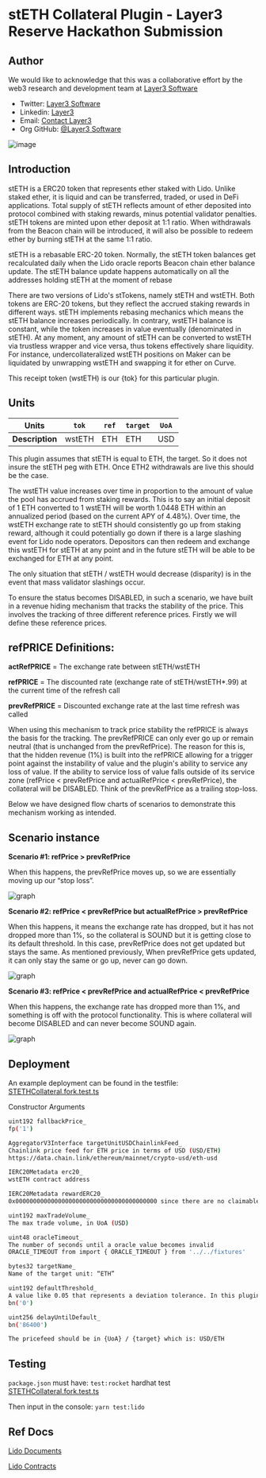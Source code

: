 # stETH Collateral Plugin - Layer3 Reserve Hackathon Submission



## Author

We would like to acknowledge that this was a collaborative effort by  the web3 research and development team at [Layer3 Software](https://www.layer3.software/) 

- Twitter: [Layer3 Software](https://twitter.com/Layer3Software)
- Linkedin: [Layer3](https://www.linkedin.com/company/layer-3/) 
- Email: [Contact Layer3](contact@layer3.software) 
- Org GitHub: [@Layer3 Software](https://github.com/Layer3-Software)

![image](https://uploads-ssl.webflow.com/6202f5f1da3682ebbebcc8b7/62b07ff9501088196d34fb01_layer3-row-light-medium-p-500.png)

## Introduction

stETH is a ERC20 token that represents ether staked with Lido. Unlike staked ether, it is liquid and can be transferred, traded, or used in DeFi applications. Total supply of stETH reflects amount of ether deposited into protocol combined with staking rewards, minus potential validator penalties. stETH tokens are minted upon ether deposit at 1:1 ratio. When withdrawals from the Beacon chain will be introduced, it will also be possible to redeem ether by burning stETH at the same 1:1 ratio.

stETH is a rebasable ERC-20 token. Normally, the stETH token balances get recalculated daily when the Lido oracle reports Beacon chain ether balance update. The stETH balance update happens automatically on all the addresses holding stETH at the moment of rebase

There are two versions of Lido's stTokens, namely stETH and wstETH. Both tokens are ERC-20 tokens, but they reflect the accrued staking rewards in different ways. stETH implements rebasing mechanics which means the stETH balance increases periodically. In contrary, wstETH balance is constant, while the token increases in value eventually (denominated in stETH). At any moment, any amount of stETH can be converted to wstETH via trustless wrapper and vice versa, thus tokens effectively share liquidity. For instance, undercollateralized wstETH positions on Maker can be liquidated by unwrapping wstETH and swapping it for ether on Curve.

This receipt token (wstETH) is our {tok} for this particular plugin. 

## Units
| **Units**       | `tok`      | `ref`                                                   | `target` | `UoA` |
|-----------------|------------|---------------------------------------------------------|----------|-------|
| **Description** | wstETH | ETH  | ETH | USD   |


This plugin assumes that stETH is equal to ETH, the target. So it does not insure the stETH peg with ETH. Once ETH2 withdrawals are live this should be the case. 

The wstETH value increases over time in proportion to the amount of value the pool has accrued from staking rewards. This is to say an initial deposit of 1 ETH converted to 1 wstETH will be worth 1.0448 ETH within an annualized period (based on the current APY of 4.48%). Over time, the wstETH exchange rate to stETH should consistently go up from staking reward, although it could potentially go down if there is a large slashing event for Lido node operators. Depositors can then redeem and exchange this wstETH for stETH at any point and in the future stETH will be able to be exchanged for ETH at any point.

The only situation that stETH / wstETH would decrease (disparity) is in the event that mass validator slashings occur. 


To ensure the status becomes DISABLED, in such a scenario, we have built in a revenue hiding mechanism that tracks the stability of the price. This involves the tracking of three different reference prices. Firstly we will define these reference prices. 

## refPRICE Definitions: 

**actRefPRICE** = The exchange rate between stETH/wstETH

**refPRICE** = The discounted rate (exchange rate of stETH/wstETH*.99) at the current time of the refresh call

**prevRefPRICE** = Discounted exchange rate at the last time refresh was called 

When using this mechanism to track price stability the refPRICE is always the basis for the tracking. The prevRefPRICE can only ever go up or remain neutral (that is unchanged from the prevRefPrice). The reason for this is, that the hidden revenue (1%) is built into the refPRICE allowing for a trigger point against the instability of value and the plugin's ability to service any loss of value. If the ability to service loss of value falls outside of its service zone (refPrice < prevRefPrice and actualRefPrice < prevRefPrice), the collateral will be DISABLED. Think of the prevRefPrice as a trailing stop-loss. 

Below we have designed flow charts of scenarios to demonstrate this mechanism working as intended. 

## Scenario instance


**Scenario #1: refPrice > prevRefPrice** 


When this happens, the prevRefPrice moves up, so we are essentially moving up our “stop loss”.

![graph](https://i.imgur.com/BZlHdju.png)

**Scenario #2: refPrice < prevRefPrice but actualRefPrice > prevRefPrice**

When this happens, it means the exchange rate has dropped, but it has not dropped more than 1%, so the collateral is SOUND but it is getting close to its default threshold. In this case, prevRefPrice does not get updated but stays the same. As mentioned previously, When prevRefPrice gets updated, it can only stay the same or go up, never can go down.

![graph](https://i.imgur.com/ywh0968.png)

**Scenario #3: refPrice < prevRefPrice and actualRefPrice < prevRefPrice**

When this happens, the exchange rate has dropped more than 1%, and something is off with the protocol functionality. This is where collateral will become DISABLED and can never become SOUND again.

![graph](https://i.imgur.com/wkEYcPc.png)


## Deployment

An example deployment can be found in the testfile: [STETHCollateral.fork.test.ts](ReserveProtocol/test/plugins/lido/STETHCollateral.fork.test.ts)

Constructor Arguments

```bash
uint192 fallbackPrice_ 
fp('1')

AggregatorV3Interface targetUnitUSDChainlinkFeed_
Chainlink price feed for ETH price in terms of USD (USD/ETH)
https://data.chain.link/ethereum/mainnet/crypto-usd/eth-usd

IERC20Metadata erc20_
wstETH contract address

IERC20Metadata rewardERC20_
0x0000000000000000000000000000000000000000 since there are no claimable rewards

uint192 maxTradeVolume_
The max trade volume, in UoA (USD)

uint48 oracleTimeout_
The number of seconds until a oracle value becomes invalid 
ORACLE_TIMEOUT from import { ORACLE_TIMEOUT } from '../../fixtures'

bytes32 targetName_
Name of the target unit: “ETH”

uint192 defaultThreshold_
A value like 0.05 that represents a deviation tolerance. In this plugin we will use 0 because we assume that stETH will not deviate from ETH
bn('0')

uint256 delayUntilDefault_
bn('86400')

The pricefeed should be in {UoA} / {target} which is: USD/ETH 
```

## Testing

`package.json` must have:
`test:rocket` hardhat test [STETHCollateral.fork.test.ts](test/plugins/rocket/STETHCollateral.fork.test.ts)

Then input in the console:
`yarn test:lido`


## Ref Docs

[Lido Documents](https://docs.lido.fi/)

[Lido Contracts](https://docs.lido.fi/contracts/wsteth)

